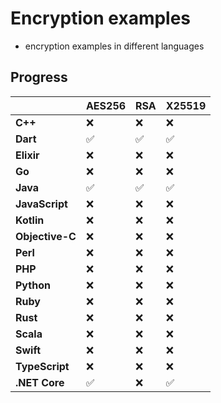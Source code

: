 # Encryption examples
- encryption examples in different languages
## Progress
|                  | **AES256** | **RSA** | **X25519** |
|------------------|------------|---------|------------|
| **C++**          | ❌         | ❌      | ❌         |
| **Dart**         | ✅         | ✅      | ✅         |
| **Elixir**       | ❌         | ❌      | ❌         |
| **Go**           | ❌         | ❌      | ❌         |
| **Java**         | ✅         | ✅      | ✅         |
| **JavaScript**   | ❌         | ❌      | ❌         |
| **Kotlin**       | ❌         | ❌      | ❌         |
| **Objective-C**  | ❌         | ❌      | ❌         |
| **Perl**         | ❌         | ❌      | ❌         |
| **PHP**          | ❌         | ❌      | ❌         |
| **Python**       | ❌         | ❌      | ❌         |
| **Ruby**         | ❌         | ❌      | ❌         |
| **Rust**         | ❌         | ❌      | ❌         |
| **Scala**        | ❌         | ❌      | ❌         |
| **Swift**        | ❌         | ❌      | ❌         |
| **TypeScript**   | ❌         | ❌      | ❌         |
| **.NET Core**    | ✅         | ❌      | ✅         |

